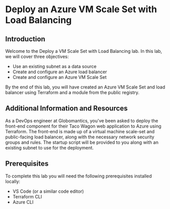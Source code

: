 
# Deploy an Azure VM Scale Set with Load Balancing

## Introduction
Welcome to the Deploy a VM Scale Set with Load Balancing lab. In this lab, we will cover three objectives:
- Use an existing subnet as a data source
- Create and configure an Azure load balancer
- Create and configure an Azure VM Scale Set

By the end of this lab, you will have created an Azure VM Scale Set and load balancer using Terraform and a module from the public registry.

## Additional Information and Resources
As a DevOps engineer at Globomantics, you've been asked to deploy the front-end component for their Taco Wagon web application to Azure using Terraform. The front-end is made up of a virtual machine scale-set and public-facing load balancer, along with the necessary network security groups and rules. The startup script will be provided to you along with an existing subnet to use for the deployment.

## Prerequisites
To complete this lab you will need the following prerequisites installed locally:
- VS Code (or a similar code editor)
- Terraform CLI
- Azure CLI
